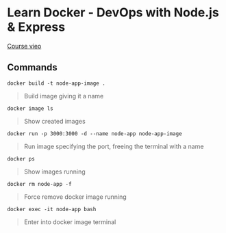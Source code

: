 # Learn Docker - DevOps with Node.js & Express

[Course vieo](https://www.youtube.com/watch?v=9zUHg7xjIqQ&t=394s)

## Commands

`docker build -t node-app-image .`
> Build image giving it a name

`docker image ls`
> Show created images

`docker run -p 3000:3000 -d --name node-app node-app-image`
> Run image specifying the port, freeing the terminal with a name

`docker ps`
> Show images running

`docker rm node-app -f`
> Force remove docker image running

`docker exec -it node-app bash`
> Enter into docker image terminal
